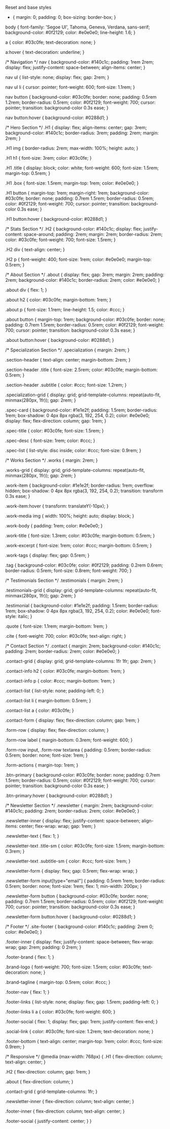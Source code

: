 Reset and base styles
* {
  margin: 0;
  padding: 0;
  box-sizing: border-box;
}

body {
  font-family: 'Segoe UI', Tahoma, Geneva, Verdana, sans-serif;
  background-color: #0f2129;
  color: #e0e0e0;
  line-height: 1.6;
}

a {
  color: #03c0fe;
  text-decoration: none;
}

a:hover {
  text-decoration: underline;
}

/* Navigation */
nav {
  background-color: #140c1c;
  padding: 1rem 2rem;
  display: flex;
  justify-content: space-between;
  align-items: center;
}

nav ul {
  list-style: none;
  display: flex;
  gap: 2rem;
}

nav ul li {
  cursor: pointer;
  font-weight: 600;
  font-size: 1.1rem;
}

nav button {
  background-color: #03c0fe;
  border: none;
  padding: 0.5rem 1.2rem;
  border-radius: 0.5rem;
  color: #0f2129;
  font-weight: 700;
  cursor: pointer;
  transition: background-color 0.3s ease;
}

nav button:hover {
  background-color: #0288d1;
}

/* Hero Section */
.H1 {
  display: flex;
  align-items: center;
  gap: 3rem;
  background-color: #140c1c;
  border-radius: 3rem;
  padding: 2rem;
  margin: 2rem;
}

.H1 img {
  border-radius: 2rem;
  max-width: 100%;
  height: auto;
}

.H1 h1 {
  font-size: 3rem;
  color: #03c0fe;
}

.H1 .title {
  display: block;
  color: white;
  font-weight: 600;
  font-size: 1.5rem;
  margin-top: 0.5rem;
}

.H1 .box {
  font-size: 1.5rem;
  margin-top: 1rem;
  color: #e0e0e0;
}

.H1 button {
  margin-top: 1rem;
  margin-right: 1rem;
  background-color: #03c0fe;
  border: none;
  padding: 0.7rem 1.5rem;
  border-radius: 0.5rem;
  color: #0f2129;
  font-weight: 700;
  cursor: pointer;
  transition: background-color 0.3s ease;
}

.H1 button:hover {
  background-color: #0288d1;
}

/* Stats Section */
.H2 {
  background-color: #140c1c;
  display: flex;
  justify-content: space-around;
  padding: 2rem;
  margin: 2rem;
  border-radius: 2rem;
  color: #03c0fe;
  font-weight: 700;
  font-size: 1.5rem;
}

.H2 div {
  text-align: center;
}

.H2 p {
  font-weight: 400;
  font-size: 1rem;
  color: #e0e0e0;
  margin-top: 0.5rem;
}

/* About Section */
.about {
  display: flex;
  gap: 3rem;
  margin: 2rem;
  padding: 2rem;
  background-color: #140c1c;
  border-radius: 2rem;
  color: #e0e0e0;
}

.about div {
  flex: 1;
}

.about h2 {
  color: #03c0fe;
  margin-bottom: 1rem;
}

.about p {
  font-size: 1.1rem;
  line-height: 1.5;
  color: #ccc;
}

.about button {
  margin-top: 1rem;
  background-color: #03c0fe;
  border: none;
  padding: 0.7rem 1.5rem;
  border-radius: 0.5rem;
  color: #0f2129;
  font-weight: 700;
  cursor: pointer;
  transition: background-color 0.3s ease;
}

.about button:hover {
  background-color: #0288d1;
}

/* Specialization Section */
.specialization {
  margin: 2rem;
}

.section-header {
  text-align: center;
  margin-bottom: 2rem;
}

.section-header .title {
  font-size: 2.5rem;
  color: #03c0fe;
  margin-bottom: 0.5rem;
}

.section-header .subtitle {
  color: #ccc;
  font-size: 1.2rem;
}

.specialization-grid {
  display: grid;
  grid-template-columns: repeat(auto-fit, minmax(280px, 1fr));
  gap: 2rem;
}

.spec-card {
  background-color: #1e1e2f;
  padding: 1.5rem;
  border-radius: 1rem;
  box-shadow: 0 4px 8px rgba(3, 192, 254, 0.2);
  color: #e0e0e0;
  display: flex;
  flex-direction: column;
  gap: 1rem;
}

.spec-title {
  color: #03c0fe;
  font-size: 1.5rem;
}

.spec-desc {
  font-size: 1rem;
  color: #ccc;
}

.spec-list {
  list-style: disc inside;
  color: #ccc;
  font-size: 0.9rem;
}

/* Works Section */
.works {
  margin: 2rem;
}

.works-grid {
  display: grid;
  grid-template-columns: repeat(auto-fit, minmax(280px, 1fr));
  gap: 2rem;
}

.work-item {
  background-color: #1e1e2f;
  border-radius: 1rem;
  overflow: hidden;
  box-shadow: 0 4px 8px rgba(3, 192, 254, 0.2);
  transition: transform 0.3s ease;
}

.work-item:hover {
  transform: translateY(-10px);
}

.work-media img {
  width: 100%;
  height: auto;
  display: block;
}

.work-body {
  padding: 1rem;
  color: #e0e0e0;
}

.work-title {
  font-size: 1.3rem;
  color: #03c0fe;
  margin-bottom: 0.5rem;
}

.work-excerpt {
  font-size: 1rem;
  color: #ccc;
  margin-bottom: 0.5rem;
}

.work-tags {
  display: flex;
  gap: 0.5rem;
}

.tag {
  background-color: #03c0fe;
  color: #0f2129;
  padding: 0.2rem 0.6rem;
  border-radius: 0.5rem;
  font-size: 0.8rem;
  font-weight: 700;
}

/* Testimonials Section */
.testimonials {
  margin: 2rem;
}

.testimonials-grid {
  display: grid;
  grid-template-columns: repeat(auto-fit, minmax(280px, 1fr));
  gap: 2rem;
}

.testimonial {
  background-color: #1e1e2f;
  padding: 1.5rem;
  border-radius: 1rem;
  box-shadow: 0 4px 8px rgba(3, 192, 254, 0.2);
  color: #e0e0e0;
  font-style: italic;
}

.quote {
  font-size: 1.1rem;
  margin-bottom: 1rem;
}

.cite {
  font-weight: 700;
  color: #03c0fe;
  text-align: right;
}

/* Contact Section */
.contact {
  margin: 2rem;
  background-color: #140c1c;
  padding: 2rem;
  border-radius: 2rem;
  color: #e0e0e0;
}

.contact-grid {
  display: grid;
  grid-template-columns: 1fr 1fr;
  gap: 2rem;
}

.contact-info h2 {
  color: #03c0fe;
  margin-bottom: 1rem;
}

.contact-info p {
  color: #ccc;
  margin-bottom: 1rem;
}

.contact-list {
  list-style: none;
  padding-left: 0;
}

.contact-list li {
  margin-bottom: 0.5rem;
}

.contact-list a {
  color: #03c0fe;
}

.contact-form {
  display: flex;
  flex-direction: column;
  gap: 1rem;
}

.form-row {
  display: flex;
  flex-direction: column;
}

.form-row label {
  margin-bottom: 0.3rem;
  font-weight: 600;
}

.form-row input,
.form-row textarea {
  padding: 0.5rem;
  border-radius: 0.5rem;
  border: none;
  font-size: 1rem;
}

.form-actions {
  margin-top: 1rem;
}

.btn-primary {
  background-color: #03c0fe;
  border: none;
  padding: 0.7rem 1.5rem;
  border-radius: 0.5rem;
  color: #0f2129;
  font-weight: 700;
  cursor: pointer;
  transition: background-color 0.3s ease;
}

.btn-primary:hover {
  background-color: #0288d1;
}

/* Newsletter Section */
.newsletter {
  margin: 2rem;
  background-color: #140c1c;
  padding: 2rem;
  border-radius: 2rem;
  color: #e0e0e0;
}

.newsletter-inner {
  display: flex;
  justify-content: space-between;
  align-items: center;
  flex-wrap: wrap;
  gap: 1rem;
}

.newsletter-text {
  flex: 1;
}

.newsletter-text .title-sm {
  color: #03c0fe;
  font-size: 1.5rem;
  margin-bottom: 0.3rem;
}

.newsletter-text .subtitle-sm {
  color: #ccc;
  font-size: 1rem;
}

.newsletter-form {
  display: flex;
  gap: 0.5rem;
  flex-wrap: wrap;
}

.newsletter-form input[type="email"] {
  padding: 0.5rem 1rem;
  border-radius: 0.5rem;
  border: none;
  font-size: 1rem;
  flex: 1;
  min-width: 200px;
}

.newsletter-form button {
  background-color: #03c0fe;
  border: none;
  padding: 0.7rem 1.5rem;
  border-radius: 0.5rem;
  color: #0f2129;
  font-weight: 700;
  cursor: pointer;
  transition: background-color 0.3s ease;
}

.newsletter-form button:hover {
  background-color: #0288d1;
}

/* Footer */
.site-footer {
  background-color: #140c1c;
  padding: 2rem 0;
  color: #e0e0e0;
}

.footer-inner {
  display: flex;
  justify-content: space-between;
  flex-wrap: wrap;
  gap: 2rem;
  padding: 0 2rem;
}

.footer-brand {
  flex: 1;
}

.brand-logo {
  font-weight: 700;
  font-size: 1.5rem;
  color: #03c0fe;
  text-decoration: none;
}

.brand-tagline {
  margin-top: 0.5rem;
  color: #ccc;
}

.footer-nav {
  flex: 1;
}

.footer-links {
  list-style: none;
  display: flex;
  gap: 1.5rem;
  padding-left: 0;
}

.footer-links li a {
  color: #03c0fe;
  font-weight: 600;
}

.footer-social {
  flex: 1;
  display: flex;
  gap: 1rem;
  justify-content: flex-end;
}

.social-link {
  color: #03c0fe;
  font-size: 1.2rem;
  text-decoration: none;
}

.footer-bottom {
  text-align: center;
  margin-top: 1rem;
  color: #ccc;
  font-size: 0.9rem;
}

/* Responsive */
@media (max-width: 768px) {
  .H1 {
    flex-direction: column;
    text-align: center;
  }

  .H2 {
    flex-direction: column;
    gap: 1rem;
  }

  .about {
    flex-direction: column;
  }

  .contact-grid {
    grid-template-columns: 1fr;
  }

  .newsletter-inner {
    flex-direction: column;
    text-align: center;
  }

  .footer-inner {
    flex-direction: column;
    text-align: center;
  }

  .footer-social {
    justify-content: center;
  }
}
